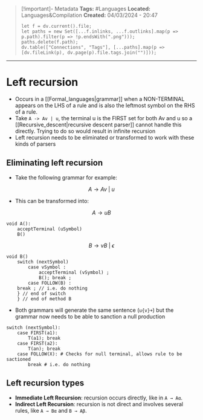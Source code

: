 > [!important]- Metadata
> **Tags:** #Languages 
> **Located:** Languages&Compilation
> **Created:** 04/03/2024 - 20:47
> ```dataviewjs
> let f = dv.current().file;
> let paths = new Set([...f.inlinks, ...f.outlinks].map(p => p.path).filter(p => !p.endsWith(".png")));
> paths.delete(f.path);
> dv.table(["Connections", "Tags"], [...paths].map(p => [dv.fileLink(p), dv.page(p).file.tags.join("")]));
> ```

___
# Left recursion

- Occurs in a [[Formal_languages|grammar]] when a NON-TERMINAL appears on the LHS of a rule and is also the leftmost symbol on the RHS of a rule.
- Take `A -> Av | u`, the terminal u is the FIRST set for both Av and u so a [[Recursive_descent|recursive descent parser]] cannot handle this directly. Trying to do so would result in infinite recursion
- Left recursion needs to be eliminated or transformed to work with these kinds of parsers


## Eliminating left recursion 
- Take the following grammar for example: 

$$A\to Av \ | \ u$$
- This can be transformed into:

$$A\to uB$$
```
void A():
    acceptTerminal (uSymbol) 
    B()
```
$$B\to vB \ | \ \epsilon$$
```
void B()
    switch (nextSymbol)
        case vSymbol :
            acceptTerminal (vSymbol) ;
            B(); break ;
        case FOLLOW(B) :
    break ; // i.e. do nothing 
    } // end of switch
    } // end of method B
```
- Both grammars will generate the same sentence (`u{v}+`) but the grammar now needs to be able to sanction a null production


```
switch (nextSymbol):
    case FIRST(a1):
        T(a1); break 
    case FIRST(a2):
        T(an); break
    case FOLLOW(X): # Checks for null terminal, allows rule to be sactioned
        break # i.e. do nothing 
```
## Left recursion types 

- **Immediate Left Recursion**: recursion occurs directly, like in `A → Aα`.
- **Indirect Left Recursion**: recursion is not direct and involves several rules, like `A → Bα` and `B → Aβ`.
